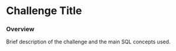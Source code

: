 <h1>Challenge Title</h1>

<h3>Overview</h3>
Brief description of the challenge and the main SQL concepts used.
